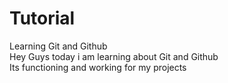 # Tutorial
Learning Git and Github<br>
Hey Guys today i am learning about Git and Github<br>
Its functioning and working for my projects<br>
